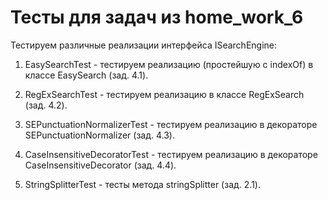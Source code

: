 # Тесты для задач из home_work_6

Тестируем различные реализации интерфейса ISearchEngine:
 
1. EasySearchTest - тестируем реализацию (простейшую с indexOf) в классе EasySearch (зад. 4.1).
2. RegExSearchTest - тестируем реализацию в классе RegExSearch (зад. 4.2).
3. SEPunctuationNormalizerTest - тестируем реализацию в декораторе SEPunctuationNormalizer (зад. 4.3).
4. CaseInsensitiveDecoratorTest - тестируем реализацию в декораторе CaseInsensitiveDecorator (зад. 4.4).

5. StringSplitterTest - тесты метода stringSplitter (зад. 2.1).  